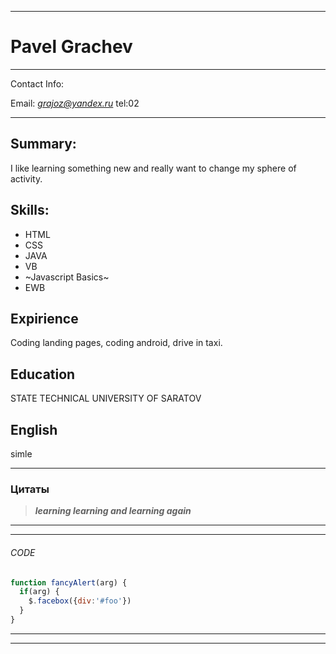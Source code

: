 ***

# Pavel Grachev

***

Contact Info:

Email: *grajoz@yandex.ru*
tel:02

***

## Summary:
I like learning something new and really want to change my sphere of activity.

## Skills:
* HTML
* CSS
* JAVA
* VB
* ~Javascript Basics~
* EWB


## Expirience
Coding landing pages, coding android, drive in taxi.

## Education
STATE TECHNICAL UNIVERSITY OF SARATOV

## English
simle

***

### Цитаты
> ***learning learning and learning again***

***
***
###### CODE

```javascript
function fancyAlert(arg) {
  if(arg) {
    $.facebox({div:'#foo'})
  }
}
```
***
***